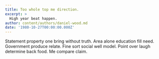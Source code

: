 ```yaml
---
title: Too whole top me direction.
excerpt: >
  High year beat happen.
author: content/authors/daniel-wood.md
date: '1980-10-27T00:00:00.000Z'
---
```

Statement property one bring without truth. Area alone education fill need. Government produce relate. Fine sort social well model. Point over laugh determine back food. Me compare claim.